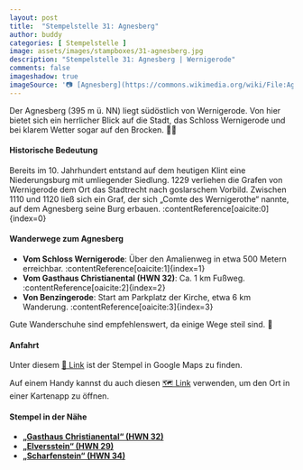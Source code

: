 ```yaml
---
layout: post
title:  "Stempelstelle 31: Agnesberg"
author: buddy
categories: [ Stempelstelle ]
image: assets/images/stampboxes/31-agnesberg.jpg
description: "Stempelstelle 31: Agnesberg | Wernigerode"
comments: false
imageshadow: true
imageSource: '📷 [Agnesberg](https://commons.wikimedia.org/wiki/File:Agnesberg.JPG) von <a href="//commons.wikimedia.org/wiki/User:B.Thomas95" title="User:B.Thomas95">Thomas Binder</a> unter Lizenz [CC BY-SA 4.0](https://creativecommons.org/licenses/by-sa/4.0)'
---
```


Der Agnesberg (395 m ü. NN) liegt südöstlich von Wernigerode. Von hier bietet sich ein herrlicher Blick auf die Stadt, das Schloss Wernigerode und bei klarem Wetter sogar auf den Brocken. 🏰🌄

#### Historische Bedeutung

Bereits im 10. Jahrhundert entstand auf dem heutigen Klint eine Niederungsburg mit umliegender Siedlung. 1229 verliehen die Grafen von Wernigerode dem Ort das Stadtrecht nach goslarschem Vorbild. Zwischen 1110 und 1120 ließ sich ein Graf, der sich „Comte des Wernigerothe“ nannte, auf dem Agnesberg seine Burg erbauen. :contentReference[oaicite:0]{index=0}

#### Wanderwege zum Agnesberg

- **Vom Schloss Wernigerode**: Über den Amalienweg in etwa 500 Metern erreichbar. :contentReference[oaicite:1]{index=1}
- **Vom Gasthaus Christianental (HWN 32)**: Ca. 1 km Fußweg. :contentReference[oaicite:2]{index=2}
- **Von Benzingerode**: Start am Parkplatz der Kirche, etwa 6 km Wanderung. :contentReference[oaicite:3]{index=3}

Gute Wanderschuhe sind empfehlenswert, da einige Wege steil sind. 🥾

#### Anfahrt

Unter diesem [📍 Link](https://www.google.com/maps/dir/?api=1&origin=&destination=51.83003%2C%2010.79796) ist der Stempel in Google Maps zu finden.

<div class="android-only">
  Auf einem Handy kannst du auch diesen 
  <a href="geo:51.83003,10.79796">🗺️ Link</a> 
  verwenden, um den Ort in einer Kartenapp zu öffnen.
  <p></p>
</div>

#### Stempel in der Nähe

- [**„Gasthaus Christianental“ (HWN 32)**](/stempelstelle-32-gasthaus-christianental)
- [**„Elversstein“ (HWN 29)**](/stempelstelle-29-elversstein)
- [**„Scharfenstein“ (HWN 34)**](/stempelstelle-34-scharfenstein)
